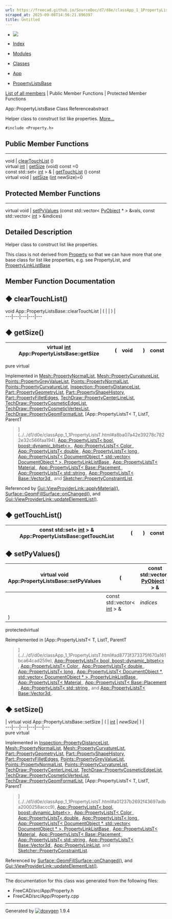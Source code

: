 ```yaml
---
url: https://freecad.github.io/SourceDoc/d7/d8e/classApp_1_1PropertyListsBase.html
scraped_at: 2025-09-08T14:56:21.896397
title: Untitled
---
```


  * [ ![](https://www.freecad.org/svg/logo-freecad.svg) ](https://freecadweb.org "FreeCAD")
  * [Index](../../index.html "Index")
  * [Modules](../../modules.html "Modules list")
  * [Classes](../../annotated.html "Annotated list")

  * [App](../../dd/dc2/namespaceApp.html)
  * [PropertyListsBase](../../d7/d8e/classApp_1_1PropertyListsBase.html)

[List of all members](../../d2/d21/classApp_1_1PropertyListsBase-members.html) | Public Member Functions | Protected Member Functions

App::PropertyListsBase Class Referenceabstract

Helper class to construct list like properties.
[More...](../../d7/d8e/classApp_1_1PropertyListsBase.html#details)

`#include <Property.h>`

##  Public Member Functions  
  
---  
void | [clearTouchList](../../d7/d8e/classApp_1_1PropertyListsBase.html#aaca8b243e8c7606d81aa0bbadf1fefa1) ()  
virtual [int](../../d1/da0/classint.html) | [getSize](../../d7/d8e/classApp_1_1PropertyListsBase.html#acbdccea70aaba518e3af5ac37580d54d) (void) const =0  
const std::set< [int](../../d1/da0/classint.html) > & | [getTouchList](../../d7/d8e/classApp_1_1PropertyListsBase.html#a7ff4978224bd672331d098bfeeb07f09) () const  
virtual void | [setSize](../../d7/d8e/classApp_1_1PropertyListsBase.html#a59f18e45d11306be56f29104af5b2160) ([int](../../d1/da0/classint.html) newSize)=0  
  
##  Protected Member Functions  
  
---  
virtual void | [setPyValues](../../d7/d8e/classApp_1_1PropertyListsBase.html#a33a3c42a6dd5aa648329c817e8689921) (const std::vector< [PyObject](../../df/d1b/classPyObject.html) * > &vals, const std::vector< [int](../../d1/da0/classint.html) > &indices)  
  
## Detailed Description

Helper class to construct list like properties.

This class is not derived from
[Property](../../d0/da9/classApp_1_1Property.html "Base class of all
properties This is the father of all properties.") so that we can have more
that one base class for list like properties, e.g. see PropertyList, and
[PropertyLinkListBase](../../d7/d87/classApp_1_1PropertyLinkListBase.html)

## Member Function Documentation

## ◆ clearTouchList()

void App::PropertyListsBase::clearTouchList  | ( | | ) |   
---|---|---|---|---  
  
## ◆ getSize()

| virtual [int](../../d1/da0/classint.html) App::PropertyListsBase::getSize  | ( | void  | | ) |  const  
---|---|---|---|---|---  
pure virtual  
  
Implemented in
[Mesh::PropertyNormalList](../../df/dcd/classMesh_1_1PropertyNormalList.html#ac7640f2773164fcd647c9d53f924938d),
[Mesh::PropertyCurvatureList](../../df/d3b/classMesh_1_1PropertyCurvatureList.html#acf9cc589535ac3d757dbcbace37f64b8),
[Points::PropertyGreyValueList](../../d2/dbc/classPoints_1_1PropertyGreyValueList.html#a86475a63b100faa4e9026d0873c34007),
[Points::PropertyNormalList](../../d0/d1e/classPoints_1_1PropertyNormalList.html#ac7640f2773164fcd647c9d53f924938d),
[Points::PropertyCurvatureList](../../dd/d6e/classPoints_1_1PropertyCurvatureList.html#ac10387ae8617d942310a4500838595e7),
[Inspection::PropertyDistanceList](../../d2/db9/classInspection_1_1PropertyDistanceList.html#a7ae48385c611403bd07d193c96876425),
[Part::PropertyGeometryList](../../db/dca/classPart_1_1PropertyGeometryList.html#aa10973bbf26a90a24de1eb77f8b038c9),
[Part::PropertyShapeHistory](../../de/d7c/classPart_1_1PropertyShapeHistory.html#a618dc4313b673538c182cd8c78eb56d3),
[Part::PropertyFilletEdges](../../d4/d0b/classPart_1_1PropertyFilletEdges.html#abd9a6904c00fcc1a14e52d83a612225c),
[TechDraw::PropertyCenterLineList](../../d7/d94/classTechDraw_1_1PropertyCenterLineList.html#a43f7395d585b8fa0f9b10ad91f65b24d),
[TechDraw::PropertyCosmeticEdgeList](../../d6/da1/classTechDraw_1_1PropertyCosmeticEdgeList.html#ad8638b78dd2f9aa7abb0e0d7c049d170),
[TechDraw::PropertyCosmeticVertexList](../../d7/d50/classTechDraw_1_1PropertyCosmeticVertexList.html#a7a5cc0dba4f813d2915920b4317175a3),
[TechDraw::PropertyGeomFormatList](../../d2/d4f/classTechDraw_1_1PropertyGeomFormatList.html#accfe26546444d16274b5c0ed9d9db656),
[App::PropertyListsT< T, ListT, ParentT
>](../../d1/d0e/classApp_1_1PropertyListsT.html#a8ba07a42e39278c7822e32c566faa194),
[App::PropertyListsT< bool, boost::dynamic_bitset<>
>](../../d1/d0e/classApp_1_1PropertyListsT.html#a8ba07a42e39278c7822e32c566faa194),
[App::PropertyListsT< Color
>](../../d1/d0e/classApp_1_1PropertyListsT.html#a8ba07a42e39278c7822e32c566faa194),
[App::PropertyListsT< double
>](../../d1/d0e/classApp_1_1PropertyListsT.html#a8ba07a42e39278c7822e32c566faa194),
[App::PropertyListsT< long
>](../../d1/d0e/classApp_1_1PropertyListsT.html#a8ba07a42e39278c7822e32c566faa194),
[App::PropertyListsT< DocumentObject *, std::vector< DocumentObject * >,
PropertyLinkListBase
>](../../d1/d0e/classApp_1_1PropertyListsT.html#a8ba07a42e39278c7822e32c566faa194),
[App::PropertyListsT< Material
>](../../d1/d0e/classApp_1_1PropertyListsT.html#a8ba07a42e39278c7822e32c566faa194),
[App::PropertyListsT< Base::Placement
>](../../d1/d0e/classApp_1_1PropertyListsT.html#a8ba07a42e39278c7822e32c566faa194),
[App::PropertyListsT< std::string
>](../../d1/d0e/classApp_1_1PropertyListsT.html#a8ba07a42e39278c7822e32c566faa194),
[App::PropertyListsT< Base::Vector3d
>](../../d1/d0e/classApp_1_1PropertyListsT.html#a8ba07a42e39278c7822e32c566faa194),
and
[Sketcher::PropertyConstraintList](../../d4/dd6/classSketcher_1_1PropertyConstraintList.html#a2acba56e591248129a8fe02fda121ddf).

Referenced by
[Gui::ViewProviderLink::applyMaterial()](../../d6/d59/classGui_1_1ViewProviderLink.html#a2116838fd198dca3f32851993fc65e2a),
[Surface::GeomFillSurface::onChanged()](../../d7/d0d/classSurface_1_1GeomFillSurface.html#a3bfc3e08b782ee0cb3ccb98f8dd1600f),
and
[Gui::ViewProviderLink::updateElementList()](../../d6/d59/classGui_1_1ViewProviderLink.html#a052097f0154c16d7e207c626e115cddf).

## ◆ getTouchList()

const std::set< [int](../../d1/da0/classint.html) > & App::PropertyListsBase::getTouchList  | ( | | ) |  const  
---|---|---|---|---  
  
## ◆ setPyValues()

| virtual void App::PropertyListsBase::setPyValues  | ( | const std::vector< [PyObject](../../df/d1b/classPyObject.html) * > & | _vals_ ,   
---|---|---|---  
|  | const std::vector< [int](../../d1/da0/classint.html) > & | _indices_  
| ) | |   
protectedvirtual  
  
Reimplemented in [App::PropertyListsT< T, ListT, ParentT
>](../../d1/d0e/classApp_1_1PropertyListsT.html#ad8773f373375f670a161bca64cad259e),
[App::PropertyListsT< bool, boost::dynamic_bitset<>
>](../../d1/d0e/classApp_1_1PropertyListsT.html#ad8773f373375f670a161bca64cad259e),
[App::PropertyListsT< Color
>](../../d1/d0e/classApp_1_1PropertyListsT.html#ad8773f373375f670a161bca64cad259e),
[App::PropertyListsT< double
>](../../d1/d0e/classApp_1_1PropertyListsT.html#ad8773f373375f670a161bca64cad259e),
[App::PropertyListsT< long
>](../../d1/d0e/classApp_1_1PropertyListsT.html#ad8773f373375f670a161bca64cad259e),
[App::PropertyListsT< DocumentObject *, std::vector< DocumentObject * >,
PropertyLinkListBase
>](../../d1/d0e/classApp_1_1PropertyListsT.html#ad8773f373375f670a161bca64cad259e),
[App::PropertyListsT< Material
>](../../d1/d0e/classApp_1_1PropertyListsT.html#ad8773f373375f670a161bca64cad259e),
[App::PropertyListsT< Base::Placement
>](../../d1/d0e/classApp_1_1PropertyListsT.html#ad8773f373375f670a161bca64cad259e),
[App::PropertyListsT< std::string
>](../../d1/d0e/classApp_1_1PropertyListsT.html#ad8773f373375f670a161bca64cad259e),
and [App::PropertyListsT< Base::Vector3d
>](../../d1/d0e/classApp_1_1PropertyListsT.html#ad8773f373375f670a161bca64cad259e).

## ◆ setSize()

| virtual void App::PropertyListsBase::setSize  | ( | [int](../../d1/da0/classint.html) | _newSize_| ) |   
---|---|---|---|---|---  
pure virtual  
  
Implemented in
[Inspection::PropertyDistanceList](../../d2/db9/classInspection_1_1PropertyDistanceList.html#ab2364bb0d2831094893ff3666e4b96c1),
[Mesh::PropertyNormalList](../../df/dcd/classMesh_1_1PropertyNormalList.html#ade5d8d20b945d222f9ba4a3710ac5e85),
[Mesh::PropertyCurvatureList](../../df/d3b/classMesh_1_1PropertyCurvatureList.html#acbc55731d97272fd544169554b691f05),
[Part::PropertyGeometryList](../../db/dca/classPart_1_1PropertyGeometryList.html#a6a2e6461c2bd37cd15dec978f34531a4),
[Part::PropertyShapeHistory](../../de/d7c/classPart_1_1PropertyShapeHistory.html#acda04ae40296391d7ddf13ea82bd6537),
[Part::PropertyFilletEdges](../../d4/d0b/classPart_1_1PropertyFilletEdges.html#acca9ddd2812a00af7646c13bf212977b),
[Points::PropertyGreyValueList](../../d2/dbc/classPoints_1_1PropertyGreyValueList.html#a460f4f221124eec66f416d7af3549e65),
[Points::PropertyNormalList](../../d0/d1e/classPoints_1_1PropertyNormalList.html#ade5d8d20b945d222f9ba4a3710ac5e85),
[Points::PropertyCurvatureList](../../dd/d6e/classPoints_1_1PropertyCurvatureList.html#af93946209fabd6700ca0906bae5e166c),
[TechDraw::PropertyCenterLineList](../../d7/d94/classTechDraw_1_1PropertyCenterLineList.html#a0e65ef1faab380410b4c91f299b1b526),
[TechDraw::PropertyCosmeticEdgeList](../../d6/da1/classTechDraw_1_1PropertyCosmeticEdgeList.html#aa00b73b1e0d582f0b2775a6553ae831e),
[TechDraw::PropertyCosmeticVertexList](../../d7/d50/classTechDraw_1_1PropertyCosmeticVertexList.html#ad2592b18eb696920372b71f4ac19da43),
[TechDraw::PropertyGeomFormatList](../../d2/d4f/classTechDraw_1_1PropertyGeomFormatList.html#a9d11ed2a3f2dd0d7cd3d67c809a8b37a),
[App::PropertyListsT< T, ListT, ParentT
>](../../d1/d0e/classApp_1_1PropertyListsT.html#a01237b2692f43697adba2000258accc9),
[App::PropertyListsT< bool, boost::dynamic_bitset<>
>](../../d1/d0e/classApp_1_1PropertyListsT.html#a01237b2692f43697adba2000258accc9),
[App::PropertyListsT< Color
>](../../d1/d0e/classApp_1_1PropertyListsT.html#a01237b2692f43697adba2000258accc9),
[App::PropertyListsT< double
>](../../d1/d0e/classApp_1_1PropertyListsT.html#a01237b2692f43697adba2000258accc9),
[App::PropertyListsT< long
>](../../d1/d0e/classApp_1_1PropertyListsT.html#a01237b2692f43697adba2000258accc9),
[App::PropertyListsT< DocumentObject *, std::vector< DocumentObject * >,
PropertyLinkListBase
>](../../d1/d0e/classApp_1_1PropertyListsT.html#a01237b2692f43697adba2000258accc9),
[App::PropertyListsT< Material
>](../../d1/d0e/classApp_1_1PropertyListsT.html#a01237b2692f43697adba2000258accc9),
[App::PropertyListsT< Base::Placement
>](../../d1/d0e/classApp_1_1PropertyListsT.html#a01237b2692f43697adba2000258accc9),
[App::PropertyListsT< std::string
>](../../d1/d0e/classApp_1_1PropertyListsT.html#a01237b2692f43697adba2000258accc9),
[App::PropertyListsT< Base::Vector3d
>](../../d1/d0e/classApp_1_1PropertyListsT.html#a01237b2692f43697adba2000258accc9),
[App::PropertyLinkList](../../d3/d8c/classApp_1_1PropertyLinkList.html#a05972fc1163a21a73e4526a071896f92),
and
[Sketcher::PropertyConstraintList](../../d4/dd6/classSketcher_1_1PropertyConstraintList.html#abb7ea1204c78c8ecc237283f24e7d14a).

Referenced by
[Surface::GeomFillSurface::onChanged()](../../d7/d0d/classSurface_1_1GeomFillSurface.html#a3bfc3e08b782ee0cb3ccb98f8dd1600f),
and
[Gui::ViewProviderLink::updateElementList()](../../d6/d59/classGui_1_1ViewProviderLink.html#a052097f0154c16d7e207c626e115cddf).

* * *

The documentation for this class was generated from the following files:

  * FreeCAD/src/App/Property.h
  * FreeCAD/src/App/Property.cpp

* * *

Generated by
[![doxygen](../../doxygen.svg)](https://www.doxygen.org/index.html) 1.9.4

